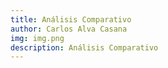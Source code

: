 ```yaml
---
title: Análisis Comparativo
author: Carlos Alva Casana
img: img.png
description: Análisis Comparativo
---
```

